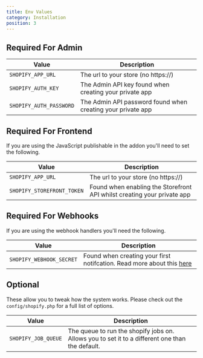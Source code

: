 ```yaml
---
title: Env Values
category: Installation
position: 3
---
```


## Required For Admin

| Value             | Description  |
| -------------------| ------------- |
| `SHOPIFY_APP_URL`  | The url to your store (no https://)  |
| `SHOPIFY_AUTH_KEY`  | The Admin API key found when creating your private app |
| `SHOPIFY_AUTH_PASSWORD` | The Admin API password found when creating your private app |

## Required For Frontend

If you are using the JavaScript publishable in the addon you'll need to set the following.

| Value             | Description  |
| -------------------| ------------- |
| `SHOPIFY_APP_URL`  | The url to your store (no https://)  |
| `SHOPIFY_STOREFRONT_TOKEN`  | Found when enabling the Storefront API whilst creating your private app  |

## Required For Webhooks

If you are using the webhook handlers you'll need the following.

| Value             | Description  |
| -------------------| ------------- |
| `SHOPIFY_WEBHOOK_SECRET`  | Found when creating your first notifcation. Read more about this [here](/CMS/webhooks)  |

## Optional

These allow you to tweak how the system works. Please check out the `config/shopify.php` for a full list of options.

| Value             | Description  |
| -------------------| ------------- |
| `SHOPIFY_JOB_QUEUE`  | The queue to run the shopify jobs on. Allows you to set it to a different one than the default.  |
